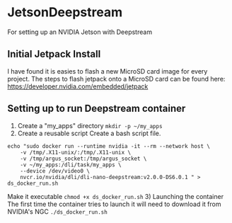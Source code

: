 # JetsonDeepstream
For setting up an NVIDIA Jetson with Deepstream

## Initial Jetpack Install
I have found it is easies to flash a new MicroSD card image for every project. The steps to flash jetpack onto a MicroSD card can be found here: https://developer.nvidia.com/embedded/jetpack


## Setting up to run Deepstream container
1) Create a "my_apps" directory
```mkdir -p ~/my_apps```
2) Create a reusable script
Create a bash script file.
```
echo "sudo docker run --runtime nvidia -it --rm --network host \
    -v /tmp/.X11-unix/:/tmp/.X11-unix \
    -v /tmp/argus_socket:/tmp/argus_socket \
    -v ~/my_apps:/dli/task/my_apps \
    --device /dev/video0 \
    nvcr.io/nvidia/dli/dli-nano-deepstream:v2.0.0-DS6.0.1 " > ds_docker_run.sh
 ```
 Make it executable
 ```chmod +x ds_docker_run.sh```
 3) Launching the container
 The first time the container tries to launch it will need to download it from NVIDIA's NGC
 ```./ds_docker_run.sh```
